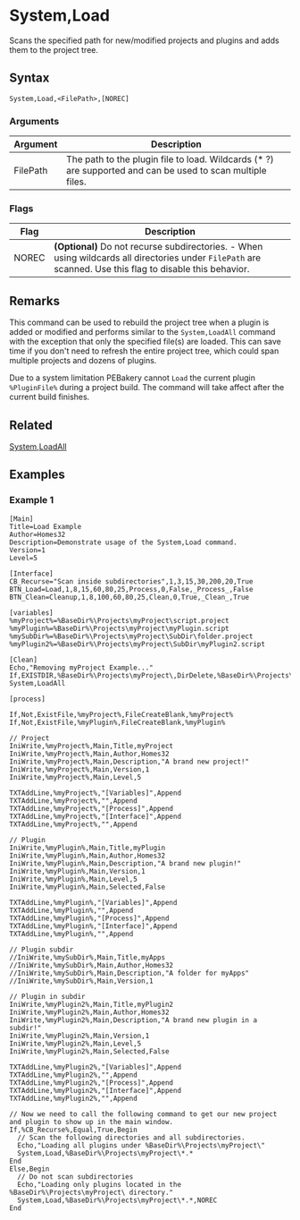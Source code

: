 # System,Load

Scans the specified path for new/modified projects and plugins and adds them to the project tree.

## Syntax

```pebakery
System,Load,<FilePath>,[NOREC]
```

### Arguments

| Argument | Description |
| --- | --- |
| FilePath | The path to the plugin file to load. Wildcards (* ?) are supported and can be used to scan multiple files. |

### Flags

| Flag | Description |
| --- | --- |
| NOREC | **(Optional)** Do not recurse subdirectories. - When using wildcards all directories under `FilePath` are scanned. Use this flag to disable this behavior. |

## Remarks

This command can be used to rebuild the project tree when a plugin is added or modified and performs similar to the  `System,LoadAll` command with the exception that only the specified file(s) are loaded. This can save time if you don't need to refresh the entire project tree, which could span multiple projects and dozens of plugins.

Due to a system limitation PEBakery cannot `Load` the current plugin `%PluginFile%` during a project build. The command will take affect after the current build finishes.

## Related

[System,LoadAll](./LoadAll.md)

## Examples

### Example 1

```pebakery
[Main]
Title=Load Example
Author=Homes32
Description=Demonstrate usage of the System,Load command.
Version=1
Level=5

[Interface]
CB_Recurse="Scan inside subdirectories",1,3,15,30,200,20,True
BTN_Load=Load,1,8,15,60,80,25,Process,0,False,_Process_,False
BTN_Clean=Cleanup,1,8,100,60,80,25,Clean,0,True,_Clean_,True

[variables]
%myProject%=%BaseDir%\Projects\myProject\script.project
%myPlugin%=%BaseDir%\Projects\myProject\myPlugin.script
%mySubDir%=%BaseDir%\Projects\myProject\SubDir\folder.project
%myPlugin2%=%BaseDir%\Projects\myProject\SubDir\myPlugin2.script

[Clean]
Echo,"Removing myProject Example..."
If,EXISTDIR,%BaseDir%\Projects\myProject\,DirDelete,%BaseDir%\Projects\myProject\
System,LoadAll

[process]

If,Not,ExistFile,%myProject%,FileCreateBlank,%myProject%
If,Not,ExistFile,%myPlugin%,FileCreateBlank,%myPlugin%

// Project
IniWrite,%myProject%,Main,Title,myProject
IniWrite,%myProject%,Main,Author,Homes32
IniWrite,%myProject%,Main,Description,"A brand new project!"
IniWrite,%myProject%,Main,Version,1
IniWrite,%myProject%,Main,Level,5

TXTAddLine,%myProject%,"[Variables]",Append
TXTAddLine,%myProject%,"",Append
TXTAddLine,%myProject%,"[Process]",Append
TXTAddLine,%myProject%,"[Interface]",Append
TXTAddLine,%myProject%,"",Append

// Plugin
IniWrite,%myPlugin%,Main,Title,myPlugin
IniWrite,%myPlugin%,Main,Author,Homes32
IniWrite,%myPlugin%,Main,Description,"A brand new plugin!"
IniWrite,%myPlugin%,Main,Version,1
IniWrite,%myPlugin%,Main,Level,5
IniWrite,%myPlugin%,Main,Selected,False

TXTAddLine,%myPlugin%,"[Variables]",Append
TXTAddLine,%myPlugin%,"",Append
TXTAddLine,%myPlugin%,"[Process]",Append
TXTAddLine,%myPlugin%,"[Interface]",Append
TXTAddLine,%myPlugin%,"",Append

// Plugin subdir
//IniWrite,%mySubDir%,Main,Title,myApps
//IniWrite,%mySubDir%,Main,Author,Homes32
//IniWrite,%mySubDir%,Main,Description,"A folder for myApps"
//IniWrite,%mySubDir%,Main,Version,1

// Plugin in subdir
IniWrite,%myPlugin2%,Main,Title,myPlugin2
IniWrite,%myPlugin2%,Main,Author,Homes32
IniWrite,%myPlugin2%,Main,Description,"A brand new plugin in a subdir!"
IniWrite,%myPlugin2%,Main,Version,1
IniWrite,%myPlugin2%,Main,Level,5
IniWrite,%myPlugin2%,Main,Selected,False

TXTAddLine,%myPlugin2%,"[Variables]",Append
TXTAddLine,%myPlugin2%,"",Append
TXTAddLine,%myPlugin2%,"[Process]",Append
TXTAddLine,%myPlugin2%,"[Interface]",Append
TXTAddLine,%myPlugin2%,"",Append

// Now we need to call the following command to get our new project and plugin to show up in the main window.
If,%CB_Recurse%,Equal,True,Begin
  // Scan the following directories and all subdirectories.
  Echo,"Loading all plugins under %BaseDir%\Projects\myProject\"
  System,Load,%BaseDir%\Projects\myProject\*.*
End
Else,Begin
  // Do not scan subdirectories
  Echo,"Loading only plugins located in the %BaseDir%\Projects\myProject\ directory."
  System,Load,%BaseDir%\Projects\myProject\*.*,NOREC
End
```